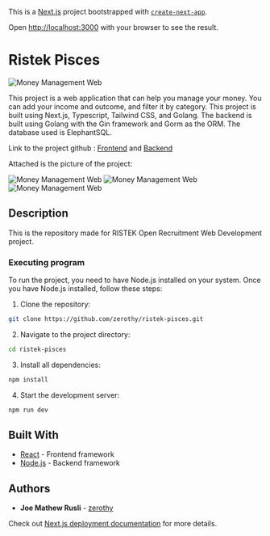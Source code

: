 This is a [Next.js](https://nextjs.org/) project bootstrapped with [`create-next-app`](https://github.com/vercel/next.js/tree/canary/packages/create-next-app).

Open [http://localhost:3000](http://localhost:3000) with your browser to see the result.

# Ristek Pisces

![Money Management Web](https://i.imgur.com/PAdwaug.png "Money Management Web")
<p>This project is a web application that can help you manage your money. You can add your income and outcome, and filter it by category. This project is built using Next.js, Typescript, Tailwind CSS, and Golang. The backend is built using Golang with the Gin framework and Gorm as the ORM. The database used is ElephantSQL.</p>

<p>Link to the project github : <a href="https://github.com/zerothy/ristek-pisces">Frontend</a> and <a href="https://github.com/zerothy/ristek-go-be">Backend</a></p>


Attached is the picture of the project:

![Money Management Web](https://i.imgur.com/qmMGxPV.png "Money Management Web")
![Money Management Web](https://i.imgur.com/nag8nr5.png "Money Management Web")
![Money Management Web](https://i.imgur.com/Sj7ZpT0.png "Money Management Web")

## Description

This is the repository made for RISTEK Open Recruitment Web Development project.

### Executing program

To run the project, you need to have Node.js installed on your system. Once you have Node.js installed, follow these steps:

1. Clone the repository:

```bash
git clone https://github.com/zerothy/ristek-pisces.git
```

2. Navigate to the project directory:

```bash
cd ristek-pisces
```

3. Install all dependencies:

```bash
npm install
```

4. Start the development server:

```bash
npm run dev
```


## Built With

* [React](https://reactjs.org/) - Frontend framework
* [Node.js](https://nodejs.org/) - Backend framework

## Authors

* **Joe Mathew Rusli** - [zerothy](https://github.com/zerothy)

Check out [Next.js deployment documentation](https://nextjs.org/docs/deployment) for more details.
